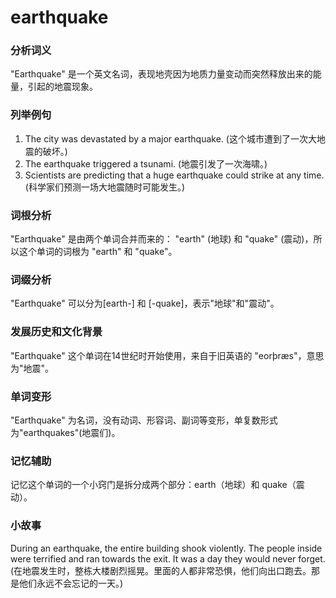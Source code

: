 # earthquake

### 分析词义

  

"Earthquake" 是一个英文名词，表现地壳因为地质力量变动而突然释放出来的能量，引起的地震现象。

  

### 列举例句

  

1.  The city was devastated by a major earthquake. (这个城市遭到了一次大地震的破坏。)
2.  The earthquake triggered a tsunami. (地震引发了一次海啸。)
3.  Scientists are predicting that a huge earthquake could strike at any time. (科学家们预测一场大地震随时可能发生。)

  

### 词根分析

  

"Earthquake" 是由两个单词合并而来的： "earth" (地球) 和 "quake" (震动)，所以这个单词的词根为 "earth" 和 "quake"。

  

### 词缀分析

  

"Earthquake" 可以分为\[earth-\] 和 \[-quake\]，表示"地球"和"震动"。

  

### 发展历史和文化背景

  

"Earthquake" 这个单词在14世纪时开始使用，来自于旧英语的 "eorþræs"，意思为"地震"。

  

### 单词变形

  

"Earthquake" 为名词，没有动词、形容词、副词等变形，单复数形式为"earthquakes"(地震们)。

  

### 记忆辅助

  

记忆这个单词的一个小窍门是拆分成两个部分：earth（地球）和 quake（震动）。

  

### 小故事

  

During an earthquake, the entire building shook violently. The people inside were terrified and ran towards the exit. It was a day they would never forget.  
(在地震发生时，整栋大楼剧烈摇晃。里面的人都非常恐惧，他们向出口跑去。那是他们永远不会忘记的一天。)
